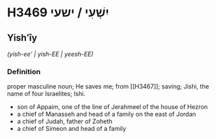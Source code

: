 # H3469 יִשְׁעִי / ישעי

## Yishʻîy

_(yish-ee' | yish-EE | yeesh-EE)_

### Definition

proper masculine noun; He saves me; from [[H3467]]; saving; Jishi, the name of four Israelites; Ishi.

- son of Appaim, one of the line of Jerahmeel of the house of Hezron
- a chief of Manasseh and head of a family on the east of Jordan
- a chief of Judah, father of Zoheth
- a chief of Simeon and head of a family
